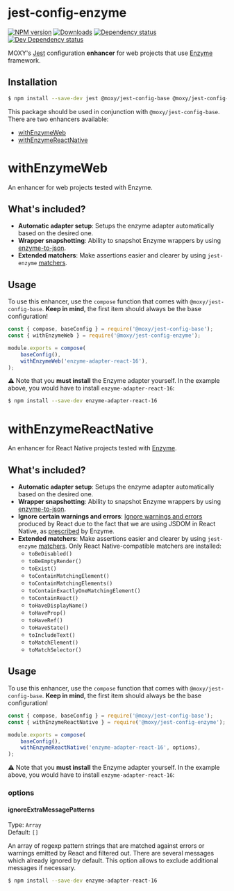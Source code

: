 # jest-config-enzyme

[![NPM version][npm-image]][npm-url] [![Downloads][downloads-image]][npm-url]
[![Dependency status][david-dm-image]][david-dm-url] [![Dev Dependency status][david-dm-dev-image]][david-dm-dev-url]

[npm-url]:https://npmjs.org/package/@moxy/jest-config-enzyme
[npm-image]:https://img.shields.io/npm/v/@moxy/jest-config-enzyme.svg
[downloads-image]:https://img.shields.io/npm/dm/@moxy/jest-config-enzyme.svg
[david-dm-url]:https://david-dm.org/moxystudio/jest-config?path=packages/jest-config-enzyme
[david-dm-image]:https://img.shields.io/david/moxystudio/jest-config.svg?path=packages/jest-config-enzyme
[david-dm-dev-url]:https://david-dm.org/moxystudio/jest-config?type=dev&path=packages/jest-config-enzyme
[david-dm-dev-image]:https://img.shields.io/david/dev/moxystudio/jest-config.svg?path=packages/jest-config-enzyme

MOXY's [Jest](https://jestjs.io/) configuration **enhancer** for web projects that use [Enzyme](https://github.com/airbnb/enzyme) framework.

## Installation

```sh
$ npm install --save-dev jest @moxy/jest-config-base @moxy/jest-config-enzyme
```

This package should be used in conjunction with `@moxy/jest-config-base`. There are two enhancers available:

- [withEnzymeWeb](#withenzymeweb)
- [withEnzymeReactNative](#withenzymereactnative)

# withEnzymeWeb

An enhancer for web projects tested with Enzyme.

## What's included?

- **Automatic adapter setup**: Setups the enzyme adapter automatically based on the desired one.
- **Wrapper snapshotting**: Ability to snapshot Enzyme wrappers by using [enzyme-to-json](https://www.npmjs.com/package/enzyme-to-json).
- **Extended matchers**: Make assertions easier and clearer by using `jest-enzyme` [matchers](https://github.com/FormidableLabs/enzyme-matchers/tree/master/packages/jest-enzyme#assertions).

## Usage

To use this enhancer, use the `compose` function that comes with `@moxy/jest-config-base`. **Keep in mind**, the first item should always be the base configuration!

```js
const { compose, baseConfig } = require('@moxy/jest-config-base');
const { withEnzymeWeb } = require('@moxy/jest-config-enzyme');

module.exports = compose(
    baseConfig(),
    withEnzymeWeb('enzyme-adapter-react-16'),
);
```

⚠️ Note that you **must install** the Enzyme adapter yourself. In the example above, you would have to install `enzyme-adapter-react-16`:

```sh
$ npm install --save-dev enzyme-adapter-react-16
```

# withEnzymeReactNative

An enhancer for React Native projects tested with [Enzyme](https://github.com/airbnb/enzyme).

## What's included?

- **Automatic adapter setup**: Setups the enzyme adapter automatically based on the desired one.
- **Wrapper snapshotting**: Ability to snapshot Enzyme wrappers by using [enzyme-to-json](https://www.npmjs.com/package/enzyme-to-json).
- **Ignore certain warnings and errors**: [Ignore warnings and errors](https://github.com/enzymejs/enzyme/issues/831) produced by React due to the fact that we are using JSDOM in React Native, as [prescribed](https://enzymejs.github.io/enzyme/docs/guides/react-native.html) by Enzyme.
- **Extended matchers**: Make assertions easier and clearer by using `jest-enzyme` [matchers](https://github.com/FormidableLabs/enzyme-matchers/tree/master/packages/jest-enzyme#assertions). Only React Native-compatible matchers are installed:
    - `toBeDisabled()`
    - `toBeEmptyRender()`
    - `toExist()`
    - `toContainMatchingElement()`
    - `toContainMatchingElements()`
    - `toContainExactlyOneMatchingElement()`
    - `toContainReact()`
    - `toHaveDisplayName()`
    - `toHaveProp()`
    - `toHaveRef()`
    - `toHaveState()`
    - `toIncludeText()`
    - `toMatchElement()`
    - `toMatchSelector()`

## Usage

To use this enhancer, use the `compose` function that comes with `@moxy/jest-config-base`. **Keep in mind**, the first item should always be the base configuration!

```js
const { compose, baseConfig } = require('@moxy/jest-config-base');
const { withEnzymeReactNative } = require('@moxy/jest-config-enzyme');

module.exports = compose(
    baseConfig(),
    withEnzymeReactNative('enzyme-adapter-react-16', options),
);
```

⚠️ Note that you **must install** the Enzyme adapter yourself. In the example above, you would have to install `enzyme-adapter-react-16`:

### options

#### ignoreExtraMessagePatterns

Type: `Array`  
Default: `[]`

An array of regexp pattern strings that are matched against errors or warnings emitted by React and filtered out. There are several messages which already ignored by default. This option allows to exclude additional messages if necessary.

```sh
$ npm install --save-dev enzyme-adapter-react-16
```

